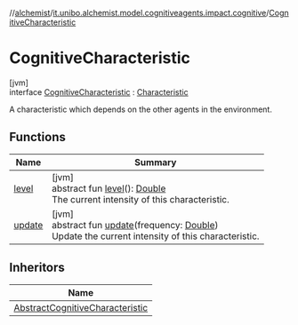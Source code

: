 //[alchemist](../../../index.md)/[it.unibo.alchemist.model.cognitiveagents.impact.cognitive](../index.md)/[CognitiveCharacteristic](index.md)

# CognitiveCharacteristic

[jvm]\
interface [CognitiveCharacteristic](index.md) : [Characteristic](../../it.unibo.alchemist.model.cognitiveagents.impact.individual/-characteristic/index.md)

A characteristic which depends on the other agents in the environment.

## Functions

| Name | Summary |
|---|---|
| [level](level.md) | [jvm]<br>abstract fun [level](level.md)(): [Double](https://kotlinlang.org/api/latest/jvm/stdlib/kotlin/-double/index.html)<br>The current intensity of this characteristic. |
| [update](update.md) | [jvm]<br>abstract fun [update](update.md)(frequency: [Double](https://kotlinlang.org/api/latest/jvm/stdlib/kotlin/-double/index.html))<br>Update the current intensity of this characteristic. |

## Inheritors

| Name |
|---|
| [AbstractCognitiveCharacteristic](../-abstract-cognitive-characteristic/index.md) |
